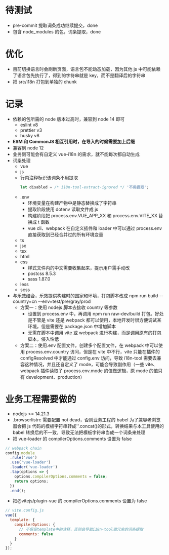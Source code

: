 # 待测试

- pre-commit 提取词条成功继续提交，done
- 包含 node_modules 的包，词条提取，done

# 优化

- 目前切换语言时会刷新页面，语言包不能动态加载，因为其他 js 中可能依赖了语言包先执行了，得到的字符串就是 key，而不是翻译后的字符串
- 把 src/i18n 打包到单独的 chunk

# 记录

- 依赖的包所需的 node 版本过高时，兼容到 node 14 即可
  - eslint v8
  - prettier v3
  - husky v8
- **ESM 和 CommonJS 相互引用时，在导入的时候需要加上后缀**
- 兼容到 node 12
- 业务侧可能会有自定义 vue-i18n 的需求，就不能每次都自动生成
- 词条处理
  - vue
  - js
  - 行内注释标识该词条不用提取
    ```js
    let disabled = /* i18n-tool-extract-ignored */ '不用提取';
    ```
  - .env
    - 环境变量在构建产物中是静态替换成了字符串
    - 提取阶段使用 dotenv 读取文件成 js
    - 构建阶段把 process.env.VUE_APP_XX 和 process.env.VITE_XX 替换成 t 函数
    - vue cli、webpack 在自定义插件和 loader 中可以通过 process.env 直接获取到已经合并过的所有环境变量
  - ts
  - jsx
  - tsx
  - html
  - css
    - 样式文件内的中文需要收集起来，提示用户需手动改
    - postcss 8.5.3
    - sass 1.87.0
  - less
  - scss
- 与乐效结合，乐效提供构建时的国家和环境，打包脚本改成 npm run build --country=cn --env=test/pre/gray/prod
  - 方案一：使用 nodejs 脚本去接收 country 等参数
    - 设置到 process.env 中，再调用 npm run raw-dev/build 打包。好处是不管是 vite 还是 webpack 都可以使用，本地开发时很方便调试某环境，但是需要在 package.json 中增加脚本
    - 无需在脚本中调用 vite 或 webpack 进行构建，而是调用原有的打包脚本，侵入性低
  - 方案二：使用.env 配置文件，创建多个配置文件，在 webpack 中可以使用 process.env.country 访问，但是在 vite 中不行，vite 只能在插件的 configResolved 中才能通过 config.env 访问，导致 i18n-tool 需要去兼容这种情况，并且还自定义了 mode，可能会导致副作用（一些 vite、webpack 插件读取了 process.env.mode 的值做逻辑，原 mode 的值只有 development、production）

# 业务工程需要做的

- nodejs >= 14.21.3
- .browserlistrc 需要配置 not dead，否则业务工程的 babel 为了兼容老浏览器会把 js 代码的模板字符串转成''.concat()的形式，转换结果与本工具使用的 babel 转换后的不一致，导致无法把模板字符串当成一个词条来处理
- 把 vue-loader 的 compilerOptions.comments 设置为 false

```js
// webpack chain
config.module
  .rule('vue')
  .use('vue-loader')
  .loader('vue-loader')
  .tap(options => {
    options.compilerOptions.comments = false;
    return options;
  })
  .end();
```

- 把@vitejs/plugin-vue 的 compilerOptions.comments 设置为 false

```js
// vite.config.js
vue({
  template: {
    compilerOptions: {
      // 不保留template中的注释，否则会导致i18n-tool做冗余的词条提取
      comments: false
    }
  }
});
```
